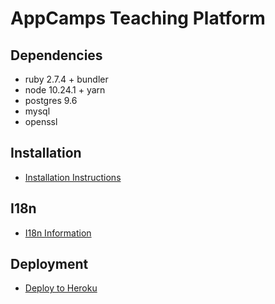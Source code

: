 # AppCamps Teaching Platform

## Dependencies
- ruby 2.7.4 + bundler
- node 10.24.1 + yarn
- postgres 9.6
- mysql
- openssl

## Installation

* [Installation Instructions](docs/Installation.md)

## I18n
* [I18n Information](docs/I18n.md)

## Deployment
* [Deploy to Heroku](docs/Deployment.md)
